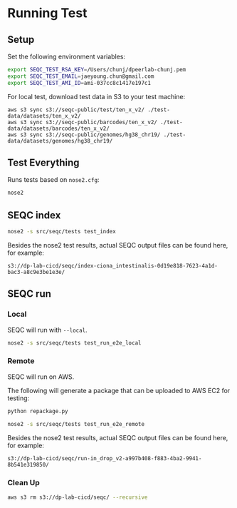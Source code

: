 # Running Test

## Setup

Set the following environment variables:

```bash
export SEQC_TEST_RSA_KEY=/Users/chunj/dpeerlab-chunj.pem
export SEQC_TEST_EMAIL=jaeyoung.chun@gmail.com
export SEQC_TEST_AMI_ID=ami-037cc8c1417e197c1
```

For local test, download test data in S3 to your test machine:

```
aws s3 sync s3://seqc-public/test/ten_x_v2/ ./test-data/datasets/ten_x_v2/
aws s3 sync s3://seqc-public/barcodes/ten_x_v2/ ./test-data/datasets/barcodes/ten_x_v2/
aws s3 sync s3://seqc-public/genomes/hg38_chr19/ ./test-data/datasets/genomes/hg38_chr19/
```

## Test Everything

Runs tests based on `nose2.cfg`:

```bash
nose2
```

## SEQC index

```bash
nose2 -s src/seqc/tests test_index
```

Besides the nose2 test results, actual SEQC output files can be found here, for example:

```
s3://dp-lab-cicd/seqc/index-ciona_intestinalis-0d19e818-7623-4a1d-bac3-a8c9e3be1e3e/
```

## SEQC run

### Local

SEQC will run with `--local`.

```bash
nose2 -s src/seqc/tests test_run_e2e_local
```

### Remote

SEQC will run on AWS.

The following will generate a package that can be uploaded to AWS EC2 for testing:

```bash
python repackage.py
```

```bash
nose2 -s src/seqc/tests test_run_e2e_remote
```

Besides the nose2 test results, actual SEQC output files can be found here, for example:

```
s3://dp-lab-cicd/seqc/run-in_drop_v2-a997b408-f883-4ba2-9941-8b541e319850/
```

### Clean Up

```bash
aws s3 rm s3://dp-lab-cicd/seqc/ --recursive
```
